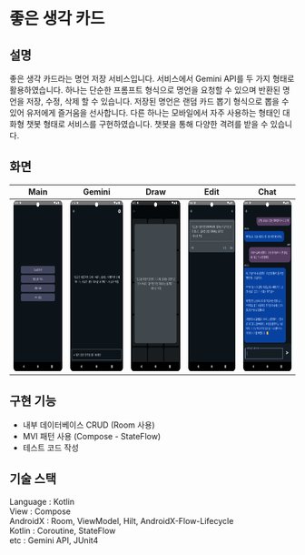 # 좋은 생각 카드

## 설명
좋은 생각 카드라는 명언 저장 서비스입니다. 서비스에서 Gemini API를 두 가지 형태로 활용하였습니다.
하나는 단순한 프롬프트 형식으로 명언을 요청할 수 있으며 반환된 명언을 저장, 수정, 삭제 할 수 있습니다. 저장된 명언은 랜덤 카드 뽑기 형식으로 뽑을 수 있어 유저에게 즐거움을 선사합니다.
다른 하나는 모바일에서 자주 사용하는 형태인 대화형 챗봇 형태로 서비스를 구현하였습니다. 챗봇을 통해 다양한 격려를 받을 수 있습니다.

## 화면
| Main                                               | Gemini                                             | Draw                                               | Edit                                               | Chat                                               |
|----------------------------------------------------|----------------------------------------------------|----------------------------------------------------|----------------------------------------------------|----------------------------------------------------|
| <img src="./images/good_thinking1.png" height=300> | <img src="./images/good_thinking2.png" height=300> | <img src="./images/good_thinking4.png" height=300> | <img src="./images/good_thinking3.png" height=300> | <img src="./images/good_thinking6.png" height=300> |

## 구현 기능
- 내부 데이터베이스 CRUD (Room 사용)
- MVI 패턴 사용 (Compose - StateFlow)
- 테스트 코드 작성

## 기술 스택
Language : Kotlin <br>
View : Compose <br>
AndroidX : Room, ViewModel, Hilt, AndroidX-Flow-Lifecycle <br>
Kotlin : Coroutine, StateFlow <br>
etc : Gemini API, JUnit4 <br>
